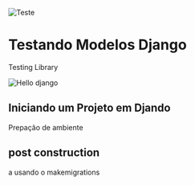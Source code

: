 ![Teste](./assets/teste.png)
# Testando Modelos Django

Testing Library



![Hello django](https://github.com/RicardoRosendo98/Python_new_site/assets/88691117/30b930f4-c044-413d-a0f3-046b3f86d793)
## Iniciando um Projeto em Djando 

Prepação de ambiente


## post construction
a usando o makemigrations